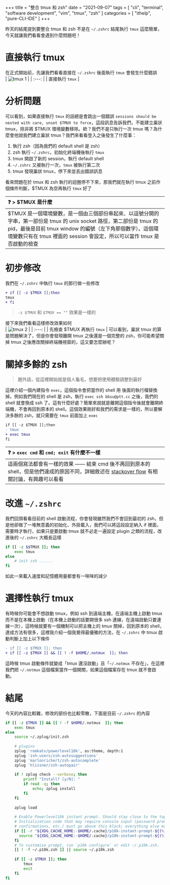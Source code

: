 +++
title = "整合 tmux 和 zsh"
date = "2021-09-07"
tags = [
  "cli",
  "terminal",
  "software development",
  "vim",
  "tmux",
  "zsh"
]
categories = [ "ithelp", "pure-CLI-IDE" ]
+++

昨天的結尾提到要整合 tmux 和 zsh 不是在 `~/.zshrc` 結尾執行 `tmux` 這麼簡單，今天就讓我們看看會遇到什麼問題吧！

# 直接執行 tmux
在正式開始前，先讓我們看看直接在 `~/.zshrc` 後面執行 `tmux` 會發生什麼錯誤  
| ![tmux 1](/images/ithelp/pure-CLI-IDE/day07/tmux-1.gif) |
| :---:                                          |
| 直接執行 `tmux`                                |

# 分析問題
可以看到，如果直接執行 `tmux` 的話總是會跳出一個錯誤 `sessions should be nested with care, unset $TMUX to force`，這段訊息告訴我們，不能建立巢狀 tmux，除非將 $TMUX 環境變數移除。欸？我們不是只執行一次 tmux 嗎？為什麼會他說我們建立巢狀 tmux？我們來看看登入之後發生了什麼事：  
1. 執行 zsh（因為我們的 default shell 是 zsh）
2. zsh 執行 `~/.zshrc`，初始化終端機後執行 `tmux`
3. tmux 開啟了新的 session，執行 default shell
4. `~/.zshrc` 又被執行一次，`tmux` 被執行第二次
5. tmux 發現巢狀 tmux，停下來並丟出錯誤訊息

看來問題在於 tmux 和 zsh 執行的迴圈停不下來，那我們就在執行 tmux 之前作個條件判斷，$TMUX 為空再執行 `tmux` 好了

| ❓ > $TMUX 是什麼                                                                                                                                                                                                                                              |
| :---                                                                                                                                                                                                                                                           |
| $TMUX 是一個環境變數，是一個由三個部份串起來、以逗號分開的字串，第一部份是 tmux 的 unix socket 路徑，第二部份是 tmux 的 pid，最後是目前 tmux window 的編號（左下角那個數字）。這個環境變數只有在 tmux 裡面的 session 會設定，所以可以當作 tmux 是否啟動的檢查 |

# 初步修改
我們在 `~/.zshrc` 中執行 `tmux` 的那行做一些修改  
```diff
+ if [[ -z $TMUX ]];then
tmux
+ fi
```
> `-z $TMUX` 和 `$TMUX == ""` 效果是一樣的

接下來我們看看這樣修改效果如何  
| ![tmux 2](../img/day07/tmux-2.gif) |
| :---:                              |
| 先檢查 $TMUX 再執行 `tmux`         |
可以看到，巢狀 tmux 的算是問題解決了，但是你會發現離開 tmux 之後還是一個完整的 zsh，你可能希望關掉 tmux 之後應改關掉終端機視窗的，這又要怎麼辦呢？

# 關掉多餘的 zsh
> 題外話，從這裡開始就是個人龜毛，想要把使用體驗調整到最好  

這裡介紹一個內建指令 `exec`，這個指令會把當作的 shell 用 後面的執行檔替換掉。例如我們現在的 shell 是 zsh，執行 `exec ssh bbsu@ptt.cc` 之後，我們的 shell 就會換成 ssh 了。這有什麼好處？簡單來說就是離開這個指令後就會離開終端機，不會再回到原本的 shell。這個效果剛好和我們的需求是一樣的，所以要解決多餘的 zsh，就只需要在 `tmux` 前面加上 `exec`  
```diff
if [[ -z $TMUX ]];then
- tmux
+ exec tmux
fi
```

| ❓ > `exec cmd` 和 `cmd; exit` 有什麼不一樣                                                                                                                                                                                         |
| :---                                                                                                                                                                                                                                |
| 這兩個寫法都會有一樣的效果 —— 結束 cmd 後不再回到原本的 shell，但是他們達成的原因不同，詳細敘述在 [stackover flow](https://stackoverflow.com/questions/8874596/difference-between-exec-and-exit-in-bash) 有相關討論，有興趣可以看看 |

# 改進 `~/.zshrc`
我們回頭看看目前的 shell 啟動流程，你會發現雖然我們不會回到最初的 zsh，但是他卻做了一堆無意義的初始化、外掛載入，我們可以將這段設定納入 if 裡面，需要時才執行，如果只是要啟動 tmux 就不必走一遍設定 plugin 之類的流程，改進後的 `~/.zshrc` 大概長這樣  
```zsh
if [[ -z $$TMUX ]]; then
    exec tmux
else
    # init zsh ......
fi
```
如此一來載入速度和記憶體用量都會有一咪咪的減少

# 選擇性執行 tmux
有時候你可能會不想啟動 tmux，例如 ssh 到遠端主機，在遠端主機上啟動 tmux 而不是在本機上啟動（在本機上啟動的話要開很多 ssh 連線，在遠端啟動只要連線一次），這時候就要有一個機制可以把主機上的 tmux 關掉，回到原本的 shell，達成方法有很多，這裡我介紹一個我覺得最優雅的方法，在 `~/.zshrc` 中 tmux 啟動判斷上加上以下條件  
```diff
- if [[ -z $TMUX ]]; then
+ if [[ -z $TMUX ]] && [[ ! -f $HOME/.notmux  ]]; then
```
這時候 tmux 啟動條件就變成「tmux 還沒啟動」且「`~/.notmux` 不存在」，在這裡我們把 `~/.notmux` 這個檔案當作一個開關，如果這個檔案存在 tmux 就不會啟動。

# 結尾
今天的內容比較雜，修改的部份也比較零散，下面是目前 `~/.zshrc` 的內容   
```zsh
if [[ -z $TMUX ]] && [[ ! -f $HOME/.notmux  ]]; then
    exec tmux
else
    source ~/.zplug/init.zsh
    
    # plugins
    zplug 'romkatv/powerlevel10k', as:theme, depth:1
    zplug 'zsh-users/zsh-autosuggestions'
    zplug 'marlonrichert/zsh-autocomplete'
    zplug 'hlissner/zsh-autopair'
    
    if ! zplug check --verbose; then
        printf "Install? [y/N]: "
        if read -q; then
            echo; zplug install
        fi
    fi
    
    zplug load
    
    # Enable Powerlevel10k instant prompt. Should stay close to the top of ~/.zshrc.
    # Initialization code that may require console input (password prompts, [y/n]
    # confirmations, etc.) must go above this block; everything else may go below.
    if [[ -r "${XDG_CACHE_HOME:-$HOME/.cache}/p10k-instant-prompt-${(%):-%n}.zsh" ]]; then
      source "${XDG_CACHE_HOME:-$HOME/.cache}/p10k-instant-prompt-${(%):-%n}.zsh"
    fi
    # To customize prompt, run `p10k configure` or edit ~/.p10k.zsh.
    [[ ! -f ~/.p10k.zsh ]] || source ~/.p10k.zsh
    
    if [[ -z $TMUX ]]; then
        tmux
        exit
    fi
fi
```
